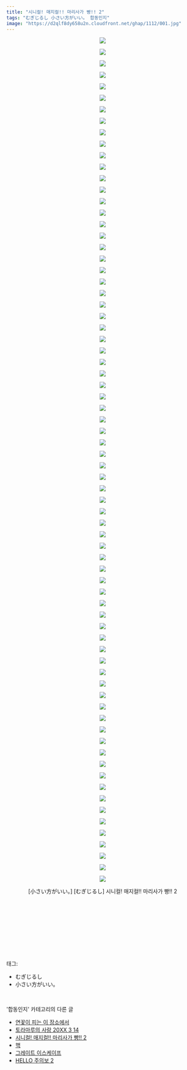 ```yaml
---
title: "시니컬! 매지컬!! 마리사가 빵!! 2"
tags: "むぎじるし 小さい方がいい。 합동인지"
image: "https://d2qlf8dy658u2n.cloudfront.net/ghap/1112/001.jpg"
---
```

<div class="article">
<p style="text-align: center; clear: none; float: none;"><img src="{{ site.imgserver12 }}/ghap/1112/001.jpg"/></p>
<p style="text-align: center; clear: none; float: none;"><img src="{{ site.imgserver12 }}/ghap/1112/002.jpg"/></p>
<p style="text-align: center; clear: none; float: none;"><img src="{{ site.imgserver12 }}/ghap/1112/003.jpg"/></p>
<p style="text-align: center; clear: none; float: none;"><img src="{{ site.imgserver12 }}/ghap/1112/004.jpg"/></p>
<p style="text-align: center; clear: none; float: none;"><img src="{{ site.imgserver12 }}/ghap/1112/005.jpg"/></p>
<p style="text-align: center; clear: none; float: none;"><img src="{{ site.imgserver12 }}/ghap/1112/006.jpg"/></p>
<p style="text-align: center; clear: none; float: none;"><img src="{{ site.imgserver12 }}/ghap/1112/007.jpg"/></p>
<p style="text-align: center; clear: none; float: none;"><img src="{{ site.imgserver12 }}/ghap/1112/008.jpg"/></p>
<p style="text-align: center; clear: none; float: none;"><img src="{{ site.imgserver12 }}/ghap/1112/009.jpg"/></p>
<p style="text-align: center; clear: none; float: none;"><img src="{{ site.imgserver12 }}/ghap/1112/010.jpg"/></p>
<p style="text-align: center; clear: none; float: none;"><img src="{{ site.imgserver12 }}/ghap/1112/011.jpg"/></p>
<p style="text-align: center; clear: none; float: none;"><img src="{{ site.imgserver12 }}/ghap/1112/012.jpg"/></p>
<p style="text-align: center; clear: none; float: none;"><img src="{{ site.imgserver12 }}/ghap/1112/013.jpg"/></p>
<p style="text-align: center; clear: none; float: none;"><img src="{{ site.imgserver12 }}/ghap/1112/014.jpg"/></p>
<p style="text-align: center; clear: none; float: none;"><img src="{{ site.imgserver12 }}/ghap/1112/015.jpg"/></p>
<p style="text-align: center; clear: none; float: none;"><img src="{{ site.imgserver12 }}/ghap/1112/016.jpg"/></p>
<p style="text-align: center; clear: none; float: none;"><img src="{{ site.imgserver12 }}/ghap/1112/017.jpg"/></p>
<p style="text-align: center; clear: none; float: none;"><img src="{{ site.imgserver12 }}/ghap/1112/018.jpg"/></p>
<p style="text-align: center; clear: none; float: none;"><img src="{{ site.imgserver12 }}/ghap/1112/019.jpg"/></p>
<p style="text-align: center; clear: none; float: none;"><img src="{{ site.imgserver12 }}/ghap/1112/020.jpg"/></p>
<p style="text-align: center; clear: none; float: none;"><img src="{{ site.imgserver12 }}/ghap/1112/021.jpg"/></p>
<p style="text-align: center; clear: none; float: none;"><img src="{{ site.imgserver12 }}/ghap/1112/022.jpg"/></p>
<p style="text-align: center; clear: none; float: none;"><img src="{{ site.imgserver12 }}/ghap/1112/023.jpg"/></p>
<p style="text-align: center; clear: none; float: none;"><img src="{{ site.imgserver12 }}/ghap/1112/024.jpg"/></p>
<p style="text-align: center; clear: none; float: none;"><img src="{{ site.imgserver12 }}/ghap/1112/025.jpg"/></p>
<p style="text-align: center; clear: none; float: none;"><img src="{{ site.imgserver12 }}/ghap/1112/026.jpg"/></p>
<p style="text-align: center; clear: none; float: none;"><img src="{{ site.imgserver12 }}/ghap/1112/027.jpg"/></p>
<p style="text-align: center; clear: none; float: none;"><img src="{{ site.imgserver12 }}/ghap/1112/028.jpg"/></p>
<p style="text-align: center; clear: none; float: none;"><img src="{{ site.imgserver12 }}/ghap/1112/029.jpg"/></p>
<p style="text-align: center; clear: none; float: none;"><img src="{{ site.imgserver12 }}/ghap/1112/030.jpg"/></p>
<p style="text-align: center; clear: none; float: none;"><img src="{{ site.imgserver12 }}/ghap/1112/031.jpg"/></p>
<p style="text-align: center; clear: none; float: none;"><img src="{{ site.imgserver12 }}/ghap/1112/032.jpg"/></p>
<p style="text-align: center; clear: none; float: none;"><img src="{{ site.imgserver12 }}/ghap/1112/033.jpg"/></p>
<p style="text-align: center; clear: none; float: none;"><img src="{{ site.imgserver12 }}/ghap/1112/034.jpg"/></p>
<p style="text-align: center; clear: none; float: none;"><img src="{{ site.imgserver12 }}/ghap/1112/035.jpg"/></p>
<p style="text-align: center; clear: none; float: none;"><img src="{{ site.imgserver12 }}/ghap/1112/036.jpg"/></p>
<p style="text-align: center; clear: none; float: none;"><img src="{{ site.imgserver12 }}/ghap/1112/037.jpg"/></p>
<p style="text-align: center; clear: none; float: none;"><img src="{{ site.imgserver12 }}/ghap/1112/038.jpg"/></p>
<p style="text-align: center; clear: none; float: none;"><img src="{{ site.imgserver12 }}/ghap/1112/039.jpg"/></p>
<p style="text-align: center; clear: none; float: none;"><img src="{{ site.imgserver12 }}/ghap/1112/040.jpg"/></p>
<p style="text-align: center; clear: none; float: none;"><img src="{{ site.imgserver12 }}/ghap/1112/041.jpg"/></p>
<p style="text-align: center; clear: none; float: none;"><img src="{{ site.imgserver12 }}/ghap/1112/042.jpg"/></p>
<p style="text-align: center; clear: none; float: none;"><img src="{{ site.imgserver12 }}/ghap/1112/043.jpg"/></p>
<p style="text-align: center; clear: none; float: none;"><img src="{{ site.imgserver12 }}/ghap/1112/044.jpg"/></p>
<p style="text-align: center; clear: none; float: none;"><img src="{{ site.imgserver12 }}/ghap/1112/045.jpg"/></p>
<p style="text-align: center; clear: none; float: none;"><img src="{{ site.imgserver12 }}/ghap/1112/046.jpg"/></p>
<p style="text-align: center; clear: none; float: none;"><img src="{{ site.imgserver12 }}/ghap/1112/047.jpg"/></p>
<p style="text-align: center; clear: none; float: none;"><img src="{{ site.imgserver12 }}/ghap/1112/048.jpg"/></p>
<p style="text-align: center; clear: none; float: none;"><img src="{{ site.imgserver12 }}/ghap/1112/049.jpg"/></p>
<p style="text-align: center; clear: none; float: none;"><img src="{{ site.imgserver12 }}/ghap/1112/050.jpg"/></p>
<p style="text-align: center; clear: none; float: none;"><img src="{{ site.imgserver12 }}/ghap/1112/051.jpg"/></p>
<p style="text-align: center; clear: none; float: none;"><img src="{{ site.imgserver12 }}/ghap/1112/052.jpg"/></p>
<p style="text-align: center; clear: none; float: none;"><img src="{{ site.imgserver12 }}/ghap/1112/053.jpg"/></p>
<p style="text-align: center; clear: none; float: none;"><img src="{{ site.imgserver12 }}/ghap/1112/054.jpg"/></p>
<p style="text-align: center; clear: none; float: none;"><img src="{{ site.imgserver12 }}/ghap/1112/055.jpg"/></p>
<p style="text-align: center; clear: none; float: none;"><img src="{{ site.imgserver12 }}/ghap/1112/056.jpg"/></p>
<p style="text-align: center; clear: none; float: none;"><img src="{{ site.imgserver12 }}/ghap/1112/057.jpg"/></p>
<p style="text-align: center; clear: none; float: none;"><img src="{{ site.imgserver12 }}/ghap/1112/058.jpg"/></p>
<p style="text-align: center; clear: none; float: none;"><img src="{{ site.imgserver12 }}/ghap/1112/059.jpg"/></p>
<p style="text-align: center; clear: none; float: none;"><img src="{{ site.imgserver12 }}/ghap/1112/060.jpg"/></p>
<p style="text-align: center; clear: none; float: none;"><img src="{{ site.imgserver12 }}/ghap/1112/061.jpg"/></p>
<p style="text-align: center; clear: none; float: none;"><img src="{{ site.imgserver12 }}/ghap/1112/062.jpg"/></p>
<p style="text-align: center; clear: none; float: none;"><img src="{{ site.imgserver12 }}/ghap/1112/063.jpg"/></p>
<p style="text-align: center; clear: none; float: none;"><img src="{{ site.imgserver12 }}/ghap/1112/064.jpg"/></p>
<p style="text-align: center; clear: none; float: none;"><img src="{{ site.imgserver12 }}/ghap/1112/065.jpg"/></p>
<p style="text-align: center; clear: none; float: none;"><img src="{{ site.imgserver12 }}/ghap/1112/066.jpg"/></p>
<p style="text-align: center; clear: none; float: none;"><img src="{{ site.imgserver12 }}/ghap/1112/067.jpg"/></p>
<p style="text-align: center; clear: none; float: none;"><img src="{{ site.imgserver12 }}/ghap/1112/068.jpg"/></p>
<p style="text-align: center; clear: none; float: none;"><img src="{{ site.imgserver12 }}/ghap/1112/069.jpg"/></p>
<p style="text-align: center; clear: none; float: none;"><img src="{{ site.imgserver12 }}/ghap/1112/070.jpg"/></p>
<p style="text-align: center; clear: none; float: none;"><img src="{{ site.imgserver12 }}/ghap/1112/071.jpg"/></p>
<p style="text-align: center; clear: none; float: none;"><img src="{{ site.imgserver12 }}/ghap/1112/072.jpg"/></p>
<p style="text-align: center; clear: none; float: none;"><img src="{{ site.imgserver12 }}/ghap/1112/073.jpg"/></p>
<p style="text-align: center; clear: none; float: none;"><img src="{{ site.imgserver12 }}/ghap/1112/074.jpg"/></p>
<p style="text-align: center; clear: none; float: none;">[小さい方がいい。] [むぎじるし] 시니컬! 매지컬!! 마리사가 빵!! 2</p>
<p style="text-align: center; clear: none; float: none;"><br/></p>
<p style="text-align: center; clear: none; float: none;"><br/></p>
<p style="text-align: center; clear: none; float: none;"><br/></p>
<p><br/></p>
</div><br/>
<div class="tagTrail">
<p>태그: </p>
<ul>
<li>むぎじるし</li>
<li>小さい方がいい。</li>
</ul>
</div><br/>
<div class="another">
<p>'합동인지' 카테고리의 다른 글</p>
<ul>
<li><a href="/ghap_1274">연꽃이 피는 이 장소에서</a></li>
<li><a href="/ghap_1254">토라마루의 사랑 20XX 3 14</a></li>
<li><a href="/ghap_1112">시니컬! 매지컬!! 마리사가 빵!! 2</a></li>
<li><a href="/ghap_1053">핵</a></li>
<li><a href="/ghap_1036">그레이트 이스케이프</a></li>
<li><a href="/ghap_996">HELLO 주의보 2</a></li>
</ul>
</div><br/>
<div class="cb_module cb_fluid">
<div class="cb_wrt cb_profile">
</div><!-- commentList close -->
</div><br/>
